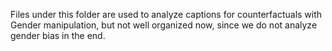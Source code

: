 Files under this folder are used to analyze captions for counterfactuals with Gender manipulation, but not well organized now, since we do not analyze gender bias in the end.